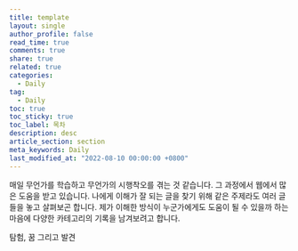 ```yaml
---
title: template
layout: single
author_profile: false
read_time: true
comments: true
share: true
related: true
categories:
  - Daily
tag:
  - Daily
toc: true
toc_sticky: true
toc_label: 목차
description: desc
article_section: section
meta_keywords: Daily
last_modified_at: "2022-08-10 00:00:00 +0800"
---
```

매일 무언가를 학습하고 무언가의 시행착오를 겪는 것 같습니다.
그 과정에서 웹에서 많은 도움을 받고 있습니다.
나에게 이해가 잘 되는 글을 찾기 위해 같은 주제라도 여러 글들을 놓고 살펴보곤 합니다.
제가 이해한 방식이 누군가에게도 도움이 될 수 있을까 하는 마음에 다양한 카테고리의 기록을 남겨보려고 합니다.

탐험, 꿈 그리고 발견
